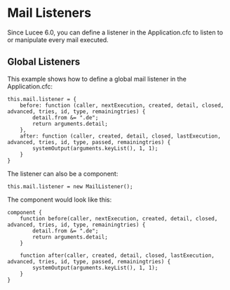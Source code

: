 <!--
{
  "title": "Mail Listeners",
  "id": "mail-listeners",
  "since": "6.0",
  "description": "Learn how to define mail listeners in Lucee. This guide demonstrates how to set up global mail listeners in the Application.cfc file to listen to or manipulate every mail executed. Examples include defining listeners directly in Application.cfc and using a component as a mail listener.",
  "keywords": [
    "mail",
    "listener",
    "Application.cfc",
    "component"
  ],
  "related": [
    "tag-mail"
  ],
  "categories": [
    "protocols"
  ]
}
-->

# Mail Listeners

Since Lucee 6.0, you can define a listener in the Application.cfc to listen to or manipulate every mail executed.

## Global Listeners

This example shows how to define a global mail listener in the Application.cfc:

```lucee
this.mail.listener = {
    before: function (caller, nextExecution, created, detail, closed, advanced, tries, id, type, remainingtries) {
        detail.from &= ".de";
        return arguments.detail;
    },
    after: function (caller, created, detail, closed, lastExecution, advanced, tries, id, type, passed, remainingtries) {
        systemOutput(arguments.keyList(), 1, 1);
    }
}
```

The listener can also be a component:

```lucee
this.mail.listener = new MailListener();
```

The component would look like this:

```lucee
component {
    function before(caller, nextExecution, created, detail, closed, advanced, tries, id, type, remainingtries) {
        detail.from &= ".de";
        return arguments.detail;
    }

    function after(caller, created, detail, closed, lastExecution, advanced, tries, id, type, passed, remainingtries) {
        systemOutput(arguments.keyList(), 1, 1);
    }
}
```

